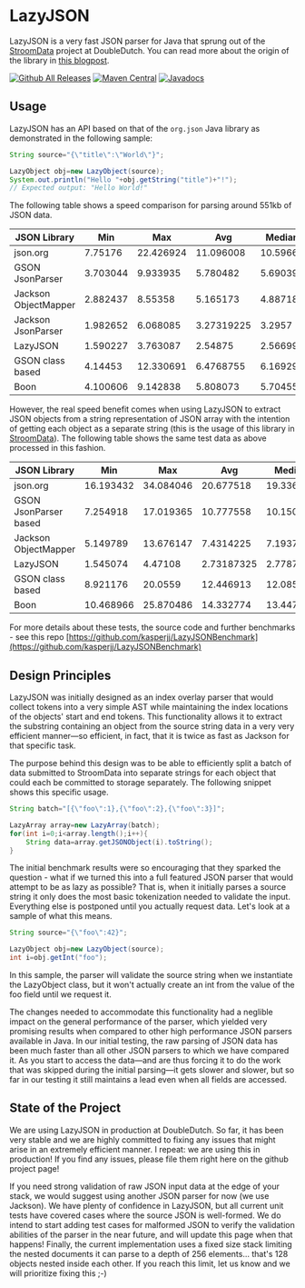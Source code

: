 # LazyJSON
LazyJSON is a very fast JSON parser for Java that sprung out of the [StroomData](https://github.com/doubledutch/StroomData) project at DoubleDutch. You can read more about the origin of the library in [this blogpost](http://engineering.doubledutch.me/h/i/275207067-the-curious-case-of-the-very-lazy-but-blazingly-fast-json-parser).

[![Github All Releases](https://img.shields.io/github/downloads/doubledutch/LazyJSON/total.svg?maxAge=2592000)]()
[![Maven Central](https://maven-badges.herokuapp.com/maven-central/me.doubledutch/lazyjson/badge.svg)](https://maven-badges.herokuapp.com/maven-central/me.doubledutch/lazyjson)
[![Javadocs](http://www.javadoc.io/badge/me.doubledutch/lazyjson.svg)](http://www.javadoc.io/doc/me.doubledutch/lazyjson)

## Usage

LazyJSON has an API based on that of the `org.json` Java library as demonstrated in the following sample:

```java
String source="{\"title\":\"World\"}";

LazyObject obj=new LazyObject(source);
System.out.println("Hello "+obj.getString("title")+"!");
// Expected output: "Hello World!"
````

The following table shows a speed comparison for parsing around 551kb of JSON data.

JSON Library | Min | Max | Avg | Median
-------------|-----|-----|-----|-------
json.org | 7.75176 | 22.426924 | 11.096008 | 10.59668
GSON JsonParser | 3.703044 | 9.933935 | 5.780482 | 5.690398
Jackson ObjectMapper | 2.882437 | 8.55358 | 5.165173 | 4.887188
Jackson JsonParser | 1.982652 | 6.068085 | 3.27319225 | 3.2957
LazyJSON | 1.590227 | 3.763087 | 2.54875 | 2.566992
GSON class based | 4.14453 | 12.330691 | 6.4768755 | 6.16929
Boon | 4.100606 | 9.142838 | 5.808073 | 5.70455

However, the real speed benefit comes when using LazyJSON to extract JSON objects from a string representation of JSON array with the intention of getting each object as a separate string (this is the usage of this library in [StroomData](https://github.com/doubledutch/StroomData)). The following table shows the same test data as above processed in this fashion.

JSON Library | Min | Max | Avg | Median
-------------|-----|-----|-----|-------
json.org | 16.193432 | 34.084046 | 20.677518 | 19.336549
GSON JsonParser based | 7.254918 | 17.019365 | 10.777558 | 10.150436
Jackson ObjectMapper | 5.149789 | 13.676147 | 7.4314225 | 7.19378
LazyJSON | 1.545074 | 4.47108 | 2.73187325 | 2.778728
GSON class based | 8.921176 | 20.0559 | 12.446913 | 12.08505
Boon | 10.468966 | 25.870486 | 14.332774 | 13.447765

For more details about these tests, the source code and further benchmarks - see this repo [https://github.com/kasperjj/LazyJSONBenchmark](https://github.com/kasperjj/LazyJSONBenchmark)

## Design Principles

LazyJSON was initially designed as an index overlay parser that would collect tokens into a very simple AST while maintaining the index locations of the objects' start and end tokens. This functionality allows it to extract the substring containing an object from the source string data in a very very efficient manner—so efficient, in fact, that it is twice as fast as Jackson for that specific task.

The purpose behind this design was to be able to efficiently split a batch of data submitted to StroomData into separate strings for each object that could each be committed to storage separately. The following snippet shows this specific usage.

```java
String batch="[{\"foo\":1},{\"foo\":2},{\"foo\":3}]";

LazyArray array=new LazyArray(batch);
for(int i=0;i<array.length();i++){
	String data=array.getJSONObject(i).toString();
}
````

The initial benchmark results were so encouraging that they sparked the question - what if we turned this into a full featured JSON parser that would attempt to be as lazy as possible? That is, when it initially parses a source string it only does the most basic tokenization needed to validate the input. Everything else is postponed until you actually request data. Let's look at a sample of what this means.

```java
String source="{\"foo\":42}";

LazyObject obj=new LazyObject(source);
int i=obj.getInt("foo");
````

In this sample, the parser will validate the source string when we instantiate the LazyObject class, but it won't actually create an int from the value of the foo field until we request it.

The changes needed to accommodate this functionality had a neglible impact on the general performance of the parser, which yielded very promising results when compared to other high performance JSON parsers available in Java. In our initial testing, the raw parsing of JSON data has been much faster than all other JSON parsers to which we have compared it. As you start to access the data—and are thus forcing it to do the work that was skipped during the initial parsing—it gets slower and slower, but so far in our testing it still maintains a lead even when all fields are accessed.

## State of the Project

We are using LazyJSON in production at DoubleDutch. So far, it has been very stable and we are highly committed to fixing any issues that might arise in an extremely efficient manner. I repeat: we are using this in production! If you find any issues, please file them right here on the github project page!

If you need strong validation of raw JSON input data at the edge of your stack, we would suggest using another JSON parser for now (we use Jackson). We have plenty of confidence in LazyJSON, but all current unit tests have covered cases where the source JSON is well-formed. We do intend to start adding test cases for malformed JSON to verify the validation abilities of the parser in the near future, and will update this page when that happens! Finally, the current implementation uses a fixed size stack limiting the nested documents it can parse to a depth of 256 elements... that's 128 objects nested inside each other. If you reach this limit, let us know and we will prioritize fixing this ;-)
